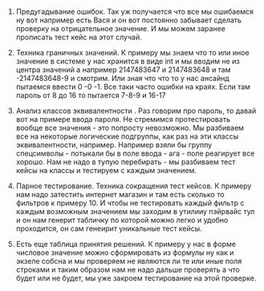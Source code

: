 1. Предугадывание ошибок. Так уж получается что все мы ошибаемся ну вот например есть Вася и он вот постоянно забывает сделать проверку на отрицательное значение. И мы можем заранее прописать тест кейс на этот случай. 
   
2. Техника граничных значений. К примеру мы знаем что то или иное значение в системе у нас хранится в виде int и мы вводим не из центра значений а например 2147483647 и 2147483648 и там -2147483648-9 и смотрим. Или зная что что то у нас ансайнд пытаемся ввести 0 -0 -1. Все таки часто ошибки на краях. Если там пароль от 8 до 16 то пытается 7-8-9  и 16-17
   
3. Анализ классов эквивалентности . Раз говорим про пароль, то давай вот на примере ввода пароля. Не стремимся протестировать вообще все значения - это попросту невозможно. Мы разбиваем все на некоторые логические подгруппы, как раз на эти классы эквивалентности, например. Например взяли бы группу спецсимволы - потыкали бы в поле ввода - ага - поле реагирует все хорошо. Нам не надо в тупую перебирать - мы разбиваем тест кейсы на классы и тестируем с каждым значением.
   
4. Парное тестирование.  Техника сокращения тест кейсов. К примеру нам надо затестить интернет магазин и там есть сколько то фильтров к примеру 10. И чтобы не тестировать каждый фильтр с каждым возможным значением мы заходим в утилииу пэйрвайс тул и он нам генерит табличку по которой можно легко и удобно проходится, он сам генеирит уникальные тест кейсы. 
   
5.  Есть еще таблица принятия решений. К примеру у нас в форме числовое значение можно сформировать из формулы ну как и экзеле собсна и мы проверяем не являются ли те или иные поля строками и таким образом нам не надо дальше проверять а что будет или не будет, мы уже закроем тестирование на этой проверке.